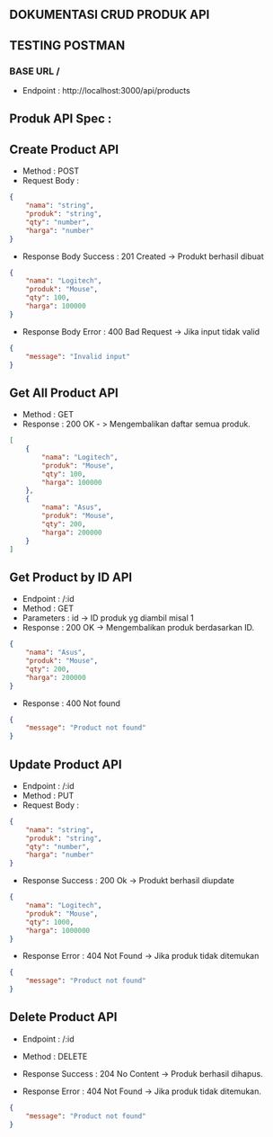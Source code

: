 ## DOKUMENTASI CRUD PRODUK API 
## TESTING POSTMAN
### BASE URL /

- Endpoint : http://localhost:3000/api/products
## Produk API Spec :

## Create Product API

- Method : POST 
- Request Body :

```json
{  
    "nama": "string",  
    "produk": "string",  
    "qty": "number",  
    "harga": "number"  
}  
```

- Response Body Success : 201 Created -> Produkt berhasil dibuat

```json
{  
    "nama": "Logitech",  
    "produk": "Mouse",  
    "qty": 100,  
    "harga": 100000  
}  
```

- Response Body Error : 400 Bad Request -> Jika input tidak valid

```json
{  
    "message": "Invalid input"  
}  
```
## Get All Product API

- Method : GET
- Response : 200 OK - > Mengembalikan daftar semua produk.


```json
[  
    {  
        "nama": "Logitech",  
        "produk": "Mouse",  
        "qty": 100,  
        "harga": 100000  
    },  
    {  
        "nama": "Asus",  
        "produk": "Mouse",  
        "qty": 200,  
        "harga": 200000  
    }  
]
```

## Get Product by ID API

- Endpoint : /:id
- Method : GET
- Parameters : id -> ID produk yg diambil misal 1
- Response : 200 OK -> Mengembalikan produk berdasarkan ID.

```json
{  
    "nama": "Asus",  
    "produk": "Mouse",  
    "qty": 200,  
    "harga": 200000  
}
```

- Response : 400 Not found

```json
{  
    "message": "Product not found"  
}
```

## Update Product API
- Endpoint : /:id
- Method : PUT 
- Request Body :

```json
{  
    "nama": "string",  
    "produk": "string",  
    "qty": "number",  
    "harga": "number"  
}  
```

- Response Success : 200 Ok -> Produkt berhasil diupdate

```json
{  
    "nama": "Logitech",  
    "produk": "Mouse",  
    "qty": 1000,  
    "harga": 1000000  
}  
```

- Response Error : 404 Not Found -> Jika produk tidak ditemukan

```json
{  
    "message": "Product not found"  
}
```
## Delete Product API
- Endpoint : /:id
- Method : DELETE 
- Response Success : 204 No Content -> Produk berhasil dihapus.

- Response  Error : 404 Not Found -> Jika produk tidak ditemukan.

```json
{  
    "message": "Product not found"  
}
```